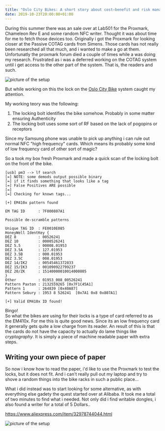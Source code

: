 ```yaml
---
title: "Oslo City Bikes: A short story about cost–benefit and risk management"
date: 2019-10-23T20:00:00+01:00
---
```


During this summer there was an sale over at Lab501 for the Proxmark, Chameleon Rev E and some random NFC writer. 
Thought it was about time for me to fetch those devices too. Originally i got the Proxmark for looking closer at the Passive COTAG cards from Simens. 
Those cards has not really been researched all that much, and i wanted to make a go at them. 
Unfortunatly the proxmark forum died a couple of times while a was doing my research. Frustrated as i was a deferred working 
on the COTAG system until i get access to the other part of the system. That is, the readers and such.

![picture of the setup](/bysykkel/setup.jpg)

But while working on this the lock on the [Oslo City Bike](https://oslobysykkel.no/en/) system caught my attention.

My working teory was the following:

1) The locking bolt identifies the bike somehow. Probably in some matter ensuring Authenticity
2) The locking bolt uses some sort of RF based on the lack of pogopins or receptors 

Since my Samsung phone was unable to pick up anything i can rule out normal NFC "high frequency" cards.
Which means its probably some kind of low frequency card of other sort of magic? 

So a took my box fresh Proxmark and made a quick scan of the locking bolt on the front of the bike.

```
[usb] pm3 --> lf search
[=] NOTE: some demods output possible binary          
[=] if it finds something that looks like a tag          
[=] False Positives ARE possible          
[=]           
[=] Checking for known tags...
          
[+] EM410x pattern found          

EM TAG ID      : 7F000807A1           

Possible de-scramble patterns
          
Unique TAG ID  : FE0010E085          
HoneyWell IdentKey {          
DEZ 8          : 00526241          
DEZ 10         : 0000526241          
DEZ 5.5        : 00008.01953          
DEZ 3.5A       : 127.01953          
DEZ 3.5B       : 000.01953          
DEZ 3.5C       : 008.01953          
DEZ 14/IK2     : 00545461372833          
DEZ 15/IK3     : 001090922799237          
DEZ 20/ZK      : 15140000010014000805          
}
Other          : 01953_008_00526241          
Pattern Paxton : 2132559265 [0x7F1C45A1]          
Pattern 1      : 264839 [0x40A87]          
Pattern Sebury : 1953 8 526241  [0x7A1 0x8 0x807A1]          
          
[+] Valid EM410x ID found!
```

Bingo!  
So what the bikes are using for their locks is a type of card referred to as the EM410x. For me this is quite good news.
Since its an low frequency card it generally gets quite a low charge from its reader. An result of this is that the cards do not have the capacity to actually do lame things like *cryptography*.
It is simply a piece of machine readable paper with extra steps.

## Writing your own piece of paper

So now i know how to read the paper, i'd like to use the Proxmark to test the locks, but it does not fit.
And i can't really pull out my laptop and try to shove a random things into the bike racks in such a public place...

What i did instead was to start looking for some alternative, as with everything else gadety the quest started over at Alibaba.
It took me a total of two minutes to find what i needed. Not only did i find writable dongles, i also found a writer for a total of 5 Dollars..

https://www.aliexpress.com/item/32978744044.html

![picture of the setup](/bysykkel/reader.jpg)